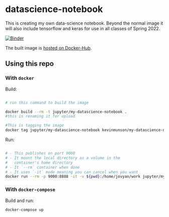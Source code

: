 # datascience-notebook

This is creating my own data-science notebook. Beyond the normal image it will also include tensorflow  and keras for use in all classes of Spring 2022.

[![Binder](https://mybinder.org/badge_logo.svg)](https://mybinder.org/v2/gh/KevinMunson/datascience-notebook/HEAD)

The built image is [hosted on Docker-Hub](https://hub.docker.com/layers/kevinmunson/my-datascience-notebook/latest/images/sha256:fcc8c98fe3672dfdbb84f8e5060a4d0177216ce28a094e53bc91188256954eb6).

## Using this repo
### With `docker`
Build:

```bash

# run this command to build the image

docker build --rm -t jupyter/my-datascience-notebook .
#this is renaming it for upload

#This is tagging the image
docker tag jupyter/my-datascience-notebook kevinmunson/my-datascience-notebook

```

Run:

```bash

# - This publishes on port 9000
# - It mount the local directory as a volume in the
#   container's home directory
# - It `--rm` container when done
# - It uses `-it` mode meaning you can cancel when you want
docker run --rm -p 9000:8888 -it -v ${pwd}:/home/jovyan/work jupyter/my-datascience-notebook
```

### With `docker-compose`
Build and run:

```bash
docker-compose up


```
